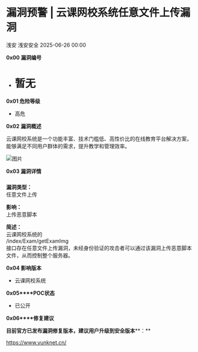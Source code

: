 #  漏洞预警 | 云课网校系统任意文件上传漏洞  
浅安  浅安安全   2025-06-26 00:00  
  
**0x00 漏洞编号**  
- # 暂无  
  
**0x01 危险等级**  
- 高危  
  
**0x02 漏洞概述**  
  
云课网校系统是一个功能丰富、技术门槛低、高性价比的在线教育平台解决方案，能够满足不同用户群体的需求，提升教学和管理效率。  
  
![图片](https://mmbiz.qpic.cn/sz_mmbiz_png/7stTqD182SXvDh1ns0GpJN7xdtz6boxhlYY6sfctCH9VyKQ1uDgF9MF1X0F0ndWkOj230jz9tYOfKVfYeDAZaA/640?wx_fmt=png&from=appmsg&tp=webp&wxfrom=5&wx_lazy=1 "")  
  
**0x03 漏洞详情**  
###   
  
**漏洞类型：**  
任意文件上传  
  
**影响：**  
上传恶意脚本  
  
**简述：**  
云课网校系统的  
/index/Exam/getExamImg  
接口存在任意文件上传漏洞，未经身份验证的攻击者可以通过该漏洞上传恶意脚本文件，从而控制整个服务器。  
  
**0x04 影响版本**  
- 云课网校系统  
  
**0x05****POC状态**  
- 已公开  
  
**0x06****修复建议**  
  
**目前官方已发布漏洞修复版本，建议用户升级到安全版本****：**  
  
https://www.yunknet.cn/  
  
  
  
